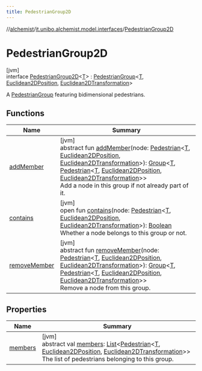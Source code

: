 ```yaml
---
title: PedestrianGroup2D
---
```

//[alchemist](../../../index.html)/[it.unibo.alchemist.model.interfaces](../index.html)/[PedestrianGroup2D](index.html)



# PedestrianGroup2D



[jvm]\
interface [PedestrianGroup2D](index.html)<[T](index.html)> : [PedestrianGroup](../-pedestrian-group/index.html)<[T](index.html), [Euclidean2DPosition](../../it.unibo.alchemist.model.implementations.positions/-euclidean2-d-position/index.html), [Euclidean2DTransformation](../../it.unibo.alchemist.model.interfaces.geometry.euclidean2d/-euclidean2-d-transformation/index.html)> 

A [PedestrianGroup](../-pedestrian-group/index.html) featuring bidimensional pedestrians.



## Functions


| Name | Summary |
|---|---|
| [addMember](index.html#-1652640863%2FFunctions%2F-134779887) | [jvm]<br>abstract fun [addMember](index.html#-1652640863%2FFunctions%2F-134779887)(node: [Pedestrian](../-pedestrian/index.html)<[T](index.html), [Euclidean2DPosition](../../it.unibo.alchemist.model.implementations.positions/-euclidean2-d-position/index.html), [Euclidean2DTransformation](../../it.unibo.alchemist.model.interfaces.geometry.euclidean2d/-euclidean2-d-transformation/index.html)>): [Group](../-group/index.html)<[T](index.html), [Pedestrian](../-pedestrian/index.html)<[T](index.html), [Euclidean2DPosition](../../it.unibo.alchemist.model.implementations.positions/-euclidean2-d-position/index.html), [Euclidean2DTransformation](../../it.unibo.alchemist.model.interfaces.geometry.euclidean2d/-euclidean2-d-transformation/index.html)>><br>Add a node in this group if not already part of it. |
| [contains](index.html#-575658747%2FFunctions%2F-134779887) | [jvm]<br>open fun [contains](index.html#-575658747%2FFunctions%2F-134779887)(node: [Pedestrian](../-pedestrian/index.html)<[T](index.html), [Euclidean2DPosition](../../it.unibo.alchemist.model.implementations.positions/-euclidean2-d-position/index.html), [Euclidean2DTransformation](../../it.unibo.alchemist.model.interfaces.geometry.euclidean2d/-euclidean2-d-transformation/index.html)>): [Boolean](https://kotlinlang.org/api/latest/jvm/stdlib/kotlin/-boolean/index.html)<br>Whether a node belongs to this group or not. |
| [removeMember](index.html#-1729755292%2FFunctions%2F-134779887) | [jvm]<br>abstract fun [removeMember](index.html#-1729755292%2FFunctions%2F-134779887)(node: [Pedestrian](../-pedestrian/index.html)<[T](index.html), [Euclidean2DPosition](../../it.unibo.alchemist.model.implementations.positions/-euclidean2-d-position/index.html), [Euclidean2DTransformation](../../it.unibo.alchemist.model.interfaces.geometry.euclidean2d/-euclidean2-d-transformation/index.html)>): [Group](../-group/index.html)<[T](index.html), [Pedestrian](../-pedestrian/index.html)<[T](index.html), [Euclidean2DPosition](../../it.unibo.alchemist.model.implementations.positions/-euclidean2-d-position/index.html), [Euclidean2DTransformation](../../it.unibo.alchemist.model.interfaces.geometry.euclidean2d/-euclidean2-d-transformation/index.html)>><br>Remove a node from this group. |


## Properties


| Name | Summary |
|---|---|
| [members](index.html#1093635901%2FProperties%2F-134779887) | [jvm]<br>abstract val [members](index.html#1093635901%2FProperties%2F-134779887): [List](https://kotlinlang.org/api/latest/jvm/stdlib/kotlin.collections/-list/index.html)<[Pedestrian](../-pedestrian/index.html)<[T](index.html), [Euclidean2DPosition](../../it.unibo.alchemist.model.implementations.positions/-euclidean2-d-position/index.html), [Euclidean2DTransformation](../../it.unibo.alchemist.model.interfaces.geometry.euclidean2d/-euclidean2-d-transformation/index.html)>><br>The list of pedestrians belonging to this group. |

